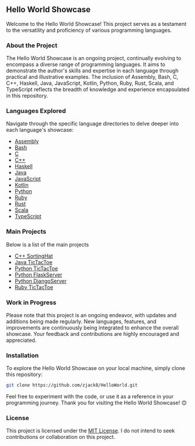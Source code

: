 ## Hello World Showcase

Welcome to the Hello World Showcase! This project serves as a testament to the versatility and proficiency of various programming languages.

### About the Project

The Hello World Showcase is an ongoing project, continually evolving to encompass a diverse range of programming languages. It aims to demonstrate the author's skills and expertise in each language through practical and illustrative examples. The inclusion of Assembly, Bash, C, C++, Haskell, Java, JavaScript, Kotlin, Python, Ruby, Rust, Scala, and TypeScript reflects the breadth of knowledge and experience encapsulated in this repository.

### Languages Explored

Navigate through the specific language directories to delve deeper into each language's showcase:

- [Assembly](Assembly/)
- [Bash](Bash/)
- [C](C/)
- [C++](C++/)
- [Haskell](Haskell/)
- [Java](Java/)
- [JavaScript](JavaScript/)
- [Kotlin](Kotlin/)
- [Python](Python/)
- [Ruby](Ruby/)
- [Rust](Rust/)
- [Scala](Scala/)
- [TypeScript](TypeScript/)

### Main Projects

Below is a list of the main projects

- [C++ SortingHat](C++/SortingHat/)
- [Java TicTacToe](Java/TicTacToe/)
- [Python TicTacToe](Python/TicTacToe/)
- [Python FlaskServer](Python/FlaskServer/)
- [Python DjangoServer](Python/DjangoServer/)
- [Ruby TicTacToe](Ruby/TicTacToe/)


### Work in Progress

Please note that this project is an ongoing endeavor, with updates and additions being made regularly. New languages, features, and improvements are continuously being integrated to enhance the overall showcase. Your feedback and contributions are highly encouraged and appreciated.

### Installation

To explore the Hello World Showcase on your local machine, simply clone this repository:

```bash
git clone https://github.com/zjack8/HelloWorld.git
```

Feel free to experiment with the code, or use it as a reference in your programming journey. Thank you for visiting the Hello World Showcase! 😊

### License

This project is licensed under the [MIT License](LICENSE). I do not intend to seek contributions or collaboration on this project.